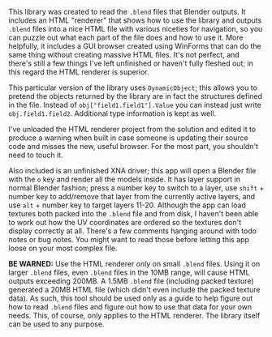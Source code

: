 This library was created to read the `.blend` files that Blender outputs. It includes an HTML "renderer" that
shows how to use the library and outputs `.blend` files into a nice HTML file with various niceties for navigation,
so you can puzzle out what each part of the file does and how to use it. More helpfully, it includes a GUI browser
created using WinForms that can do the same thing without creating massive HTML files. It's not perfect, and there's still
a few things I've left unfinished or haven't fully fleshed out; in this regard the HTML renderer is superior.

This particular version of the library uses `DynamicObject`; this allows you to pretend the objects returned by the library
are in fact the structures defined in the file. Instead of `obj["field1.field1"].Value` you can instead just write `obj.field1.field2`. Additional type information is kept as well. 

I've unloaded the HTML renderer project from the solution and edited it to produce a warning when built in case someone
is updating their source code and misses the new, useful browser. For the most part, you shouldn't need to touch it.

Also included is an unfinished XNA driver; this app will open a Blender file with the `o` key and render all the models
inside. It has layer support in normal Blender fashion; press a number key to switch to a layer, use `shift` + number key to
add/remove that layer from the currently active layers, and use `alt` + number key to target layers 11-20. Although the app
can load textures both packed into the `.blend` file and from disk, I haven't been able to work out how the UV coordinates are
ordered so the textures don't display correctly at all.
There's a few comments hanging around with todo notes or bug notes. You might want to read those before letting this app loose
on your most complex file.

**BE WARNED:** Use the HTML renderer *only* on small `.blend` files. Using it on larger `.blend` files, even `.blend`
files in the 10MB range, will cause HTML outputs exceeding 200MB. A 1.5MB `.blend` file (including packed
texture) generated a 20MB HTML file (which didn't even include the packed texture data). As such, this tool
should be used only as a guide to help figure out how to read `.blend` files and figure out how to use that
data for your own needs. This, of course, only applies to the HTML renderer. The library itself can be used to any purpose.

